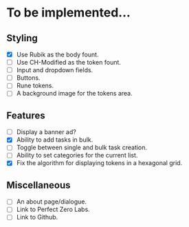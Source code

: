 # To be implemented...

## Styling
- [x] Use Rubik as the body fount.
- [ ] Use CH-Modified as the token fount.
- [ ] Input and dropdown fields.
- [ ] Buttons.
- [ ] Rune tokens.
- [ ] A background image for the tokens area.

## Features
- [ ] Display a banner ad?
- [x] Ability to add tasks in bulk.
- [ ] Toggle between single and bulk task creation.
- [ ] Ability to set categories for the current list.
- [x] Fix the algorithm for displaying tokens in a hexagonal grid.

## Miscellaneous
- [ ] An about page/dialogue.
- [ ] Link to Perfect Zero Labs.
- [ ] Link to Github.
